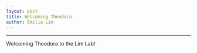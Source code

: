 ```yaml
---
layout: post
title: Welcoming Theodora
author: Emilia Lim
---
```


-------------------------------

Welcoming Theodora to the Lim Lab!